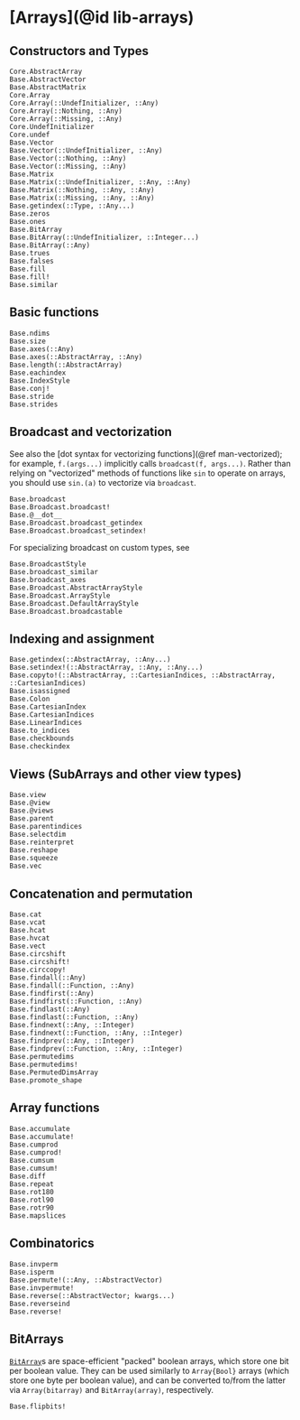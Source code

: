 # [Arrays](@id lib-arrays)

## Constructors and Types

```@docs
Core.AbstractArray
Base.AbstractVector
Base.AbstractMatrix
Core.Array
Core.Array(::UndefInitializer, ::Any)
Core.Array(::Nothing, ::Any)
Core.Array(::Missing, ::Any)
Core.UndefInitializer
Core.undef
Base.Vector
Base.Vector(::UndefInitializer, ::Any)
Base.Vector(::Nothing, ::Any)
Base.Vector(::Missing, ::Any)
Base.Matrix
Base.Matrix(::UndefInitializer, ::Any, ::Any)
Base.Matrix(::Nothing, ::Any, ::Any)
Base.Matrix(::Missing, ::Any, ::Any)
Base.getindex(::Type, ::Any...)
Base.zeros
Base.ones
Base.BitArray
Base.BitArray(::UndefInitializer, ::Integer...)
Base.BitArray(::Any)
Base.trues
Base.falses
Base.fill
Base.fill!
Base.similar
```

## Basic functions

```@docs
Base.ndims
Base.size
Base.axes(::Any)
Base.axes(::AbstractArray, ::Any)
Base.length(::AbstractArray)
Base.eachindex
Base.IndexStyle
Base.conj!
Base.stride
Base.strides
```

## Broadcast and vectorization

See also the [dot syntax for vectorizing functions](@ref man-vectorized);
for example, `f.(args...)` implicitly calls `broadcast(f, args...)`.
Rather than relying on "vectorized" methods of functions like `sin`
to operate on arrays, you should use `sin.(a)` to vectorize via `broadcast`.

```@docs
Base.broadcast
Base.Broadcast.broadcast!
Base.@__dot__
Base.Broadcast.broadcast_getindex
Base.Broadcast.broadcast_setindex!
```

For specializing broadcast on custom types, see
```@docs
Base.BroadcastStyle
Base.broadcast_similar
Base.broadcast_axes
Base.Broadcast.AbstractArrayStyle
Base.Broadcast.ArrayStyle
Base.Broadcast.DefaultArrayStyle
Base.Broadcast.broadcastable
```

## Indexing and assignment

```@docs
Base.getindex(::AbstractArray, ::Any...)
Base.setindex!(::AbstractArray, ::Any, ::Any...)
Base.copyto!(::AbstractArray, ::CartesianIndices, ::AbstractArray, ::CartesianIndices)
Base.isassigned
Base.Colon
Base.CartesianIndex
Base.CartesianIndices
Base.LinearIndices
Base.to_indices
Base.checkbounds
Base.checkindex
```

## Views (SubArrays and other view types)

```@docs
Base.view
Base.@view
Base.@views
Base.parent
Base.parentindices
Base.selectdim
Base.reinterpret
Base.reshape
Base.squeeze
Base.vec
```

## Concatenation and permutation

```@docs
Base.cat
Base.vcat
Base.hcat
Base.hvcat
Base.vect
Base.circshift
Base.circshift!
Base.circcopy!
Base.findall(::Any)
Base.findall(::Function, ::Any)
Base.findfirst(::Any)
Base.findfirst(::Function, ::Any)
Base.findlast(::Any)
Base.findlast(::Function, ::Any)
Base.findnext(::Any, ::Integer)
Base.findnext(::Function, ::Any, ::Integer)
Base.findprev(::Any, ::Integer)
Base.findprev(::Function, ::Any, ::Integer)
Base.permutedims
Base.permutedims!
Base.PermutedDimsArray
Base.promote_shape
```

## Array functions

```@docs
Base.accumulate
Base.accumulate!
Base.cumprod
Base.cumprod!
Base.cumsum
Base.cumsum!
Base.diff
Base.repeat
Base.rot180
Base.rotl90
Base.rotr90
Base.mapslices
```

## Combinatorics

```@docs
Base.invperm
Base.isperm
Base.permute!(::Any, ::AbstractVector)
Base.invpermute!
Base.reverse(::AbstractVector; kwargs...)
Base.reverseind
Base.reverse!
```

## BitArrays

[`BitArray`](@ref)s are space-efficient "packed" boolean arrays, which store one bit per boolean value.
They can be used similarly to `Array{Bool}` arrays (which store one byte per boolean value),
and can be converted to/from the latter via `Array(bitarray)` and `BitArray(array)`, respectively.

```@docs
Base.flipbits!
```
